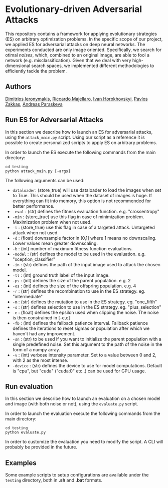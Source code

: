 # Evolutionary-driven Adversarial Attacks
This repository contains a framework for applying evolutionary strategies (ES) on arbitrary optimization problems. In the specific scope of our project, we applied ES for adversarial attacks on deep neural networks. The experiments conducted are only image oriented. Specifically, we search for otimal *noises*, which, combined to an original image, are able to fool a network (e.g. misclassification).  Given that we deal with very high-dimensional search spaces, we implemented different methodologies to efficiently tackle the problem.

## Authors
<a href="https://github.com/OhGreat">Dimitrios Ieronymakis</a>, <a href="https://github.com/riccardomajellaro">Riccardo Majellaro</a>, <a href="https://github.com/doctorblinch">Ivan Horokhovskyi</a>, <a href="https://github.com/pavlosZakkas">Pavlos Zakkas</a>, <a href="https://www.linkedin.com/in/andreas-paraskeva-2053141a3/">Andreas Paraskeva</a>

## Run ES for Adversarial Attacks
In this section we describe how to launch an ES for adversarial attacks, using the `attack_main.py` script. Using our script as a reference it is possible to create personalized scripts to apply ES on arbitrary problems.

In order to launch the ES execute the following commands from the main directory:
```
cd testing
python attack_main.py [-args]
```
The following arguments can be used:
- `dataloader`: (store_true) will use dataloader to load the images when set to True. This should be used when the dataset of images is huge. If everything can fit into memory, this option is not recommended for better performance.
- `-eval` : (str) defines the fitness evaluation function. e.g. "crossentropy"
- `-min` : (store_true) use this flag in case of minimization problem. Maximization problem when not used.
- `-t` : (store_true) use this flag in case of a targeted attack. Untargeted attack when not used.
- `-d` : (float) downsample factor in (0,1] where 1 means no downscaling. Lower values mean greater downscaling.
- `-b` : (int) number of maximum fitness function evaluations.
- `-model` : (str) defines the model to be used in the evaluation. e.g. "xception_classifier"
- `-in` : (str) defines the path of the input image used to attack the chosen model.
- `-tl` : (int) ground truth label of the input image.
- `-ps` : (int) defines the size of the parent population. e.g. 2
- `-os` : (int) defines the size of the offspring population. e.g. 4
- `-r` : (str) defines the recombination to use in the ES strategy. eg. "intermediate"
- `-m` : (str) defines the mutation to use in the ES strategy. eg. "one_fifth"
- `-s` : (str) defines selection to use in the ES strategy. eg. "plus_selection"
- `-e` :  (float) defines the epsilon used when clipping the noise. The noise is then constrained in [-e,e]
- `-fb` : (int) defines the fallback patience interval. Fallback patience defines the iterations to reset sigmas or population after which we haven't had any improvement.
- `-sn` : (str) to be used if you want to initialize the parent population with a single predefined noise. Set this argument to the path of the noise in the form of a numpy array.
- `-v` : (int) verbose intensity parameter. Set to a value between 0 and 2, with 2 as the most intense.
- `-device` : (str) defines the device to use for model computations. Default is "cpu", but "cuda" ("cuda:0" etc..) can be used for GPU usage.

## Run evaluation
In this section we describe how to launch an evaluation on a chosen model and image (with both noise or not), using the `evaluate.py` script.

In order to launch the evaluation execute the following commands from the main directory:
```
cd testing
python evaluate.py
```

In order to customize the evaluation you need to modify the script. A CLI will probably be provided in the future.


## Examples
Some example scripts to setup configurations are available under the `testing` directory, both in **.sh** and **.bat** formats.